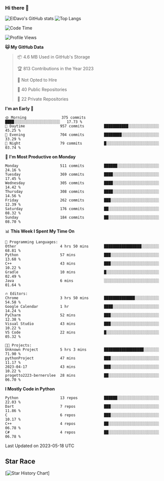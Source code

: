 ### Hi there 👋
![ElDavo's GitHub stats](https://github-readme-stats.vercel.app/api?username=ElDavoo&show_icons=true&theme=chartreuse-dark)
![Top Langs](https://github-readme-stats.vercel.app/api/top-langs/?username=ElDavoo&theme=chartreuse-dark&layout=compact)

<!--START_SECTION:waka-->
![Code Time](http://img.shields.io/badge/Code%20Time-53%20hrs%2044%20mins-blue)

![Profile Views](http://img.shields.io/badge/Profile%20Views-7-blue)

**🐱 My GitHub Data** 

> 📦 4.6 MB Used in GitHub's Storage 
 > 
> 🏆 813 Contributions in the Year 2023
 > 
> 🚫 Not Opted to Hire
 > 
> 📜 40 Public Repositories 
 > 
> 🔑 22 Private Repositories 
 > 
**I'm an Early 🐤** 

```text
🌞 Morning                375 commits         ████░░░░░░░░░░░░░░░░░░░░░   17.73 % 
🌆 Daytime                957 commits         ███████████░░░░░░░░░░░░░░   45.25 % 
🌃 Evening                704 commits         ████████░░░░░░░░░░░░░░░░░   33.29 % 
🌙 Night                  79 commits          █░░░░░░░░░░░░░░░░░░░░░░░░   03.74 % 
```
📅 **I'm Most Productive on Monday** 

```text
Monday                   511 commits         ██████░░░░░░░░░░░░░░░░░░░   24.16 % 
Tuesday                  369 commits         ████░░░░░░░░░░░░░░░░░░░░░   17.45 % 
Wednesday                305 commits         ████░░░░░░░░░░░░░░░░░░░░░   14.42 % 
Thursday                 308 commits         ████░░░░░░░░░░░░░░░░░░░░░   14.56 % 
Friday                   262 commits         ███░░░░░░░░░░░░░░░░░░░░░░   12.39 % 
Saturday                 176 commits         ██░░░░░░░░░░░░░░░░░░░░░░░   08.32 % 
Sunday                   184 commits         ██░░░░░░░░░░░░░░░░░░░░░░░   08.70 % 
```


📊 **This Week I Spent My Time On** 

```text
💬 Programming Languages: 
Other                    4 hrs 50 mins       █████████████████░░░░░░░░   68.81 % 
Python                   57 mins             ███░░░░░░░░░░░░░░░░░░░░░░   13.68 % 
C++                      43 mins             ███░░░░░░░░░░░░░░░░░░░░░░   10.22 % 
Gradle                   10 mins             █░░░░░░░░░░░░░░░░░░░░░░░░   02.49 % 
Java                     6 mins              ░░░░░░░░░░░░░░░░░░░░░░░░░   01.64 % 

🔥 Editors: 
Chrome                   3 hrs 50 mins       ██████████████░░░░░░░░░░░   54.58 % 
Google Calendar          1 hr                ████░░░░░░░░░░░░░░░░░░░░░   14.24 % 
PyCharm                  52 mins             ███░░░░░░░░░░░░░░░░░░░░░░   12.38 % 
Visual Studio            43 mins             ███░░░░░░░░░░░░░░░░░░░░░░   10.22 % 
VS Code                  22 mins             █░░░░░░░░░░░░░░░░░░░░░░░░   05.32 % 

🐱‍💻 Projects: 
Unknown Project          5 hrs 3 mins        ██████████████████░░░░░░░   71.90 % 
pythonProject            47 mins             ███░░░░░░░░░░░░░░░░░░░░░░   11.17 % 
2023-04-17               43 mins             ███░░░░░░░░░░░░░░░░░░░░░░   10.22 % 
progetto2223-bernerslee  28 mins             ██░░░░░░░░░░░░░░░░░░░░░░░   06.70 % 
```

**I Mostly Code in Python** 

```text
Python                   13 repos            ██████░░░░░░░░░░░░░░░░░░░   22.03 % 
Dart                     7 repos             ███░░░░░░░░░░░░░░░░░░░░░░   11.86 % 
C                        6 repos             ███░░░░░░░░░░░░░░░░░░░░░░   10.17 % 
C++                      4 repos             ██░░░░░░░░░░░░░░░░░░░░░░░   06.78 % 
C#                       4 repos             ██░░░░░░░░░░░░░░░░░░░░░░░   06.78 % 
```




 Last Updated on 2023-05-18 UTC
<!--END_SECTION:waka-->

## Star Race

[![Star History Chart](https://api.star-history.com/svg?repos=ElDavoo/WhatsApp-Crypt14-Crypt15-Decrypter,ElDavoo/TuringOS,EliteAndroidApps/WhatsApp-Crypt12-Decrypter,KnugiHK/Whatsapp-Chat-Exporter&type=Date)]
